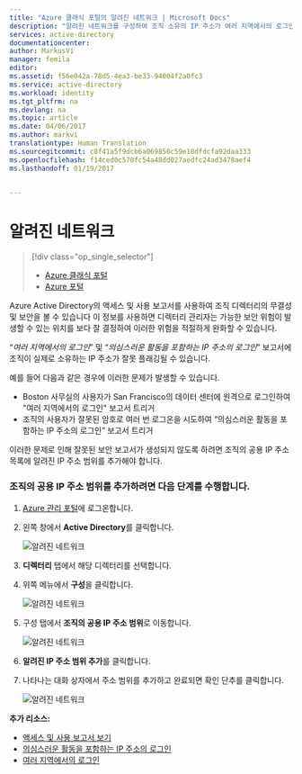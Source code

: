 ```yaml
---
title: "Azure 클래식 포털의 알려진 네트워크 | Microsoft Docs"
description: "알려진 네트워크를 구성하여 조직 소유의 IP 주소가 여러 지역에서의 로그인 및 의심스러운 활동을 포함하는 IP 주소의 로그인 보고서에 포함되지 않도록 할 수 있습니다."
services: active-directory
documentationcenter: 
author: MarkusVi
manager: femila
editor: 
ms.assetid: f56e042a-78d5-4ea3-be33-94004f2a0fc3
ms.service: active-directory
ms.workload: identity
ms.tgt_pltfrm: na
ms.devlang: na
ms.topic: article
ms.date: 04/06/2017
ms.author: markvi
translationtype: Human Translation
ms.sourcegitcommit: c8f41a5f9dcb6a069850c59e18dfdcfa92daa333
ms.openlocfilehash: f14ced0c578fc54a48dd027aedfc24ad3478aef4
ms.lasthandoff: 01/19/2017


---
```

# <a name="known-networks"></a>알려진 네트워크

> [!div class="op_single_selector"]
> * [Azure 클래식 포털](active-directory-known-networks.md)
> * [Azure 포털](active-directory-known-networks-azure-portal.md)
> 
> 


Azure Active Directory의 액세스 및 사용 보고서를 사용하여 조직 디렉터리의 무결성 및 보안을 볼 수 있습니다 이 정보를 사용하면 디렉터리 관리자는 가능한 보안 위험이 발생할 수 있는 위치를 보다 잘 결정하여 이러한 위험을 적절하게 완화할 수 있습니다.

“*여러 지역에서의 로그인*” 및 “*의심스러운 활동을 포함하는 IP 주소의 로그인*” 보고서에 조직이 실제로 소유하는 IP 주소가 잘못 플래깅될 수 있습니다. 

예를 들어 다음과 같은 경우에 이러한 문제가 발생할 수 있습니다. 

* Boston 사무실의 사용자가 San Francisco의 데이터 센터에 원격으로 로그인하여 "여러 지역에서의 로그인" 보고서 트리거 
* 조직의 사용자가 잘못된 암호로 여러 번 로그온을 시도하여 “의심스러운 활동을 포함하는 IP 주소의 로그인” 보고서 트리거 

이러한 문제로 인해 잘못된 보안 보고서가 생성되지 않도록 하려면 조직의 공용 IP 주소 목록에 알려진 IP 주소 범위를 추가해야 합니다.    

### <a name="to-add-your-organizations-public-ip-address-ranges-perform-the-following-steps"></a>조직의 공용 IP 주소 범위를 추가하려면 다음 단계를 수행합니다.

1. [Azure 관리 포털](https://manage.windowsazure.com)에 로그온합니다.

2. 왼쪽 창에서 **Active Directory**를 클릭합니다. 

    ![알려진 네트워크](./media/active-directory-known-networks/known-netwoks-01.png)

3. **디렉터리** 탭에서 해당 디렉터리를 선택합니다.

4. 위쪽 메뉴에서 **구성**을 클릭합니다. 

    ![알려진 네트워크](./media/active-directory-known-networks/known-netwoks-02.png)

5. 구성 탭에서 **조직의 공용 IP 주소 범위**로 이동합니다. 

    ![알려진 네트워크](./media/active-directory-known-networks/known-netwoks-03.png)

6. **알려진 IP 주소 범위 추가**를 클릭합니다.

7. 나타나는 대화 상자에서 주소 범위를 추가하고 완료되면 확인 단추를 클릭합니다. 

    ![알려진 네트워크](./media/active-directory-known-networks/known-netwoks-04.png)

**추가 리소스:**

* [액세스 및 사용 보고서 보기](active-directory-view-access-usage-reports.md)
* [의심스러운 활동을 포함하는 IP 주소의 로그인](active-directory-reporting-sign-ins-from-ip-addresses-with-suspicious-activity.md)
* [여러 지역에서의 로그인](active-directory-reporting-sign-ins-from-multiple-geographies.md)


